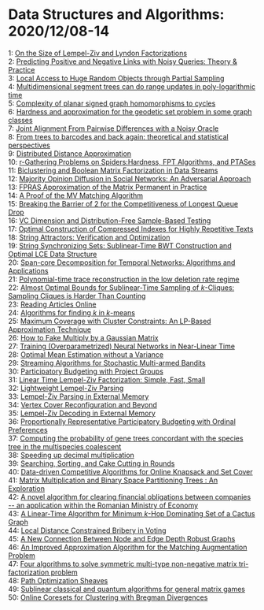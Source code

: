 # Data Structures and Algorithms: 2020/12/08-14  
1: [On the Size of Lempel-Ziv and Lyndon Factorizations](https://doi.org/10.48550/arXiv.1611.08898)  
2: [Predicting Positive and Negative Links with Noisy Queries: Theory &  Practice](https://doi.org/10.48550/arXiv.1709.07308)  
3: [Local Access to Huge Random Objects through Partial Sampling](https://doi.org/10.48550/arXiv.1711.10692)  
4: [Multidimensional segment trees can do range updates in poly-logarithmic  time](https://doi.org/10.48550/arXiv.1811.01226)  
5: [Complexity of planar signed graph homomorphisms to cycles](https://doi.org/10.48550/arXiv.1907.03266)  
6: [Hardness and approximation for the geodetic set problem in some graph  classes](https://doi.org/10.48550/arXiv.1909.08795)  
7: [Joint Alignment From Pairwise Differences with a Noisy Oracle](https://doi.org/10.48550/arXiv.2003.06076)  
8: [From trees to barcodes and back again: theoretical and statistical  perspectives](https://doi.org/10.48550/arXiv.2010.11620)  
9: [Distributed Distance Approximation](https://doi.org/10.48550/arXiv.2011.05066)  
10: [r-Gathering Problems on Spiders:Hardness, FPT Algorithms, and PTASes](https://doi.org/10.48550/arXiv.2012.02981)  
11: [Biclustering and Boolean Matrix Factorization in Data Streams](https://doi.org/10.48550/arXiv.2012.03138)  
12: [Majority Opinion Diffusion in Social Networks: An Adversarial Approach](https://doi.org/10.48550/arXiv.2012.03143)  
13: [FPRAS Approximation of the Matrix Permanent in Practice](https://doi.org/10.48550/arXiv.2012.03367)  
14: [A Proof of the MV Matching Algorithm](https://doi.org/10.48550/arXiv.2012.03582)  
15: [Breaking the Barrier of 2 for the Competitiveness of Longest Queue Drop](https://doi.org/10.48550/arXiv.2012.03906)  
16: [VC Dimension and Distribution-Free Sample-Based Testing](https://doi.org/10.48550/arXiv.2012.03923)  
17: [Optimal Construction of Compressed Indexes for Highly Repetitive Texts](https://doi.org/10.48550/arXiv.1712.04886)  
18: [String Attractors: Verification and Optimization](https://doi.org/10.48550/arXiv.1803.01695)  
19: [String Synchronizing Sets: Sublinear-Time BWT Construction and Optimal  LCE Data Structure](https://doi.org/10.48550/arXiv.1904.04228)  
20: [Span-core Decomposition for Temporal Networks: Algorithms and  Applications](https://doi.org/10.48550/arXiv.1910.03645)  
21: [Polynomial-time trace reconstruction in the low deletion rate regime](https://doi.org/10.48550/arXiv.2012.02844)  
22: [Almost Optimal Bounds for Sublinear-Time Sampling of $k$-Cliques:  Sampling Cliques is Harder Than Counting](https://doi.org/10.48550/arXiv.2012.04090)  
23: [Reading Articles Online](https://doi.org/10.48550/arXiv.2012.04343)  
24: [Algorithms for finding $k$ in $k$-means](https://doi.org/10.48550/arXiv.2012.04388)  
25: [Maximum Coverage with Cluster Constraints: An LP-Based Approximation  Technique](https://doi.org/10.48550/arXiv.2012.04420)  
26: [How to Fake Multiply by a Gaussian Matrix](https://doi.org/10.48550/arXiv.1606.05732)  
27: [Training (Overparametrized) Neural Networks in Near-Linear Time](https://doi.org/10.48550/arXiv.2006.11648)  
28: [Optimal Mean Estimation without a Variance](https://doi.org/10.48550/arXiv.2011.12433)  
29: [Streaming Algorithms for Stochastic Multi-armed Bandits](https://doi.org/10.48550/arXiv.2012.05142)  
30: [Participatory Budgeting with Project Groups](https://doi.org/10.48550/arXiv.2012.05213)  
31: [Linear Time Lempel-Ziv Factorization: Simple, Fast, Small](https://doi.org/10.48550/arXiv.1212.2952)  
32: [Lightweight Lempel-Ziv Parsing](https://doi.org/10.48550/arXiv.1302.1064)  
33: [Lempel-Ziv Parsing in External Memory](https://doi.org/10.48550/arXiv.1307.1428)  
34: [Vertex Cover Reconfiguration and Beyond](https://doi.org/10.48550/arXiv.1402.4926)  
35: [Lempel-Ziv Decoding in External Memory](https://doi.org/10.48550/arXiv.1602.00329)  
36: [Proportionally Representative Participatory Budgeting with Ordinal  Preferences](https://doi.org/10.48550/arXiv.1911.00864)  
37: [Computing the probability of gene trees concordant with the species tree  in the multispecies coalescent](https://doi.org/10.48550/arXiv.2001.06741)  
38: [Speeding up decimal multiplication](https://doi.org/10.48550/arXiv.2011.11524)  
39: [Searching, Sorting, and Cake Cutting in Rounds](https://doi.org/10.48550/arXiv.2012.00738)  
40: [Data-driven Competitive Algorithms for Online Knapsack and Set Cover](https://doi.org/10.48550/arXiv.2012.05361)  
41: [Matrix Multiplication and Binary Space Partitioning Trees : An  Exploration](https://doi.org/10.48550/arXiv.2012.05365)  
42: [A novel algorithm for clearing financial obligations between companies  -- an application within the Romanian Ministry of Economy](https://doi.org/10.48550/arXiv.2012.05564)  
43: [A Linear-Time Algorithm for Minimum $k$-Hop Dominating Set of a Cactus  Graph](https://doi.org/10.48550/arXiv.2012.05869)  
44: [Local Distance Constrained Bribery in Voting](https://doi.org/10.48550/arXiv.1901.08711)  
45: [A New Connection Between Node and Edge Depth Robust Graphs](https://doi.org/10.48550/arXiv.1910.08920)  
46: [An Improved Approximation Algorithm for the Matching Augmentation  Problem](https://doi.org/10.48550/arXiv.2007.11559)  
47: [Four algorithms to solve symmetric multi-type non-negative matrix  tri-factorization problem](https://doi.org/10.48550/arXiv.2012.05963)  
48: [Path Optimization Sheaves](https://doi.org/10.48550/arXiv.2012.05974)  
49: [Sublinear classical and quantum algorithms for general matrix games](https://doi.org/10.48550/arXiv.2012.06519)  
50: [Online Coresets for Clustering with Bregman Divergences](https://doi.org/10.48550/arXiv.2012.06522)  